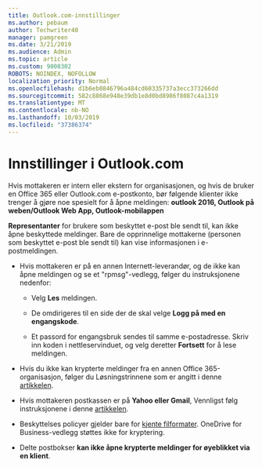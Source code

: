 ```yaml
---
title: Outlook.com-innstillinger
ms.author: pebaum
author: Techwriter40
manager: pamgreen
ms.date: 3/21/2019
ms.audience: Admin
ms.topic: article
ms.custom: 9000302
ROBOTS: NOINDEX, NOFOLLOW
localization_priority: Normal
ms.openlocfilehash: d1b6eb0846796a484cd60335737a3ecc373266dd
ms.sourcegitcommit: 582c8868e948e39db1e8d0bd8986f8087c4a1319
ms.translationtype: MT
ms.contentlocale: nb-NO
ms.lasthandoff: 10/03/2019
ms.locfileid: "37386374"
---
```

# <a name="settings-in-outlookcom"></a>Innstillinger i Outlook.com

Hvis mottakeren er intern eller ekstern for organisasjonen, og hvis de bruker en Office 365 eller Outlook.com e-postkonto, bør følgende klienter ikke trenger å gjøre noe spesielt for å åpne meldingen: **outlook 2016, Outlook på weben/Outlook Web App, Outlook-mobilappen**

**Representanter** for brukere som beskyttet e-post ble sendt til, kan ikke åpne beskyttede meldinger. Bare de opprinnelige mottakerne (personen som beskyttet e-post ble sendt til) kan vise informasjonen i e-postmeldingen.

- Hvis mottakeren er på en annen Internett-leverandør, og de&nbsp;ikke kan åpne meldingen og se et "rpmsg"-vedlegg, følger du instruksjonene nedenfor:
    
    - Velg **Les** meldingen.
    
    - De omdirigeres til en side der de skal velge **Logg på med en engangskode**.
    
    - Et passord for engangsbruk sendes til samme e-postadresse. Skriv inn koden i nettleservinduet, og velg deretter **Fortsett** for å lese meldingen.

- Hvis du ikke kan krypterte meldinger fra en annen Office 365-organisasjon, følger du Løsningstrinnene som er angitt i denne [artikkelen](https://support.office.com/article/known-issues-opening-irm-protected-emails-sent-from-users-in-other-office-365-organizations-0dec0593-a05d-4aa2-8445-9311ebab3164).

- Hvis mottakeren postkassen er på **Yahoo eller Gmail**, Vennligst følg instruksjonene</span> i denne [artikkelen](https://support.office.com/article/how-do-i-open-a-protected-message-1157a286-8ecc-4b1e-ac43-2a608fbf3098).

- Beskyttelses policyer gjelder bare for [kjente filformater](https://docs.microsoft.com/azure/information-protection/rms-client/client-admin-guide-file-types). OneDrive for Business-vedlegg støttes ikke for kryptering.

- Delte postbokser **kan ikke åpne krypterte meldinger for øyeblikket via en klient**. 
